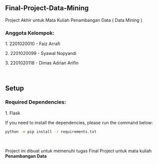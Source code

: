 ## Final-Project-Data-Mining
Project Akhir untuk Mata Kuliah Penambangan Data ( Data Mining )

### Anggota Kelompok:

1\. 2201020010 - Faiz Arrafi

2\. 2201020099 - Syawal Nopyandi

3\. 2201020118 - Dimas Adrian Arifin

<br />

## Setup

### Required Dependencies:

1\. Flask

If you need to install the dependencies, please run the command below:
```bash
python -m pip install -r requirements.txt
```

<br />

Project ini dibuat untuk memenuhi tugas Final Project untuk mata kuliah <b>Penambangan Data</b>

